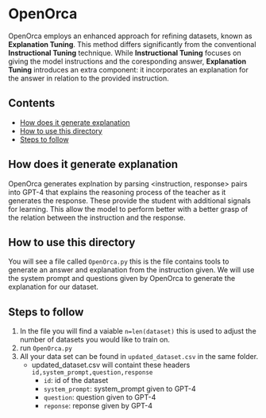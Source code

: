 # OpenOrca

OpenOrca employs an enhanced approach for refining datasets, known as **Explanation Tuning**. 
This method differs significantly from the conventional **Instructional Tuning** technique. 
While **Instructional Tuning** focuses on giving the model instructions and the coresponding answer, **Explanation Tuning** introduces an extra component: it incorporates an explanation for the answer in relation to the provided instruction. 

## Contents
- [How does it generate explanation](#how-does-it-generate-explanation)
- [How to use this directory](#how-to-use-this-directory)
- [Steps to follow](#steps-to-follow)

## How does it generate explanation
OpenOrca generates explnation by parsing <instruction, response> pairs into GPT-4 that explains the reasoning process of the teacher as it generates the response. 
These provide the student with additional signals for learning. 
This allow the model to perform better with a better grasp of the relation between the instruction and the response. 

## How to use this directory
You will see a file called `OpenOrca.py` this is the file contains tools to generate an answer and explanation from the instruction given. We will use the system prompt and questions given by OpenOrca to generate the explanation for our dataset. 

## Steps to follow

1) In the file you will find a vaiable `n=len(dataset)` this is used to adjust the number of datasets you would like to train on.
2) run `OpenOrca.py`
3) All your data set can be found in `updated_dataset.csv` in the same folder.  
    - updated_dataset.csv will containt these headers `id,system_prompt,question,response`
      - `id`: id of the dataset
      - `system_prompt`: system_prompt given to GPT-4
      - `question`: question given to GPT-4
      - `reponse`: reponse given by GPT-4
